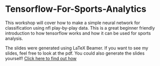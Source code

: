 # Tensorflow-For-Sports-Analytics 
This workshop will cover how to make a simple neural network for classification using nfl play-by-play data. This is a great beginner friendly introduction to how tensorflow works and how it can be used for sports analysis.

The slides were generated using LaTeX Beamer. If you want to see my slides, feel free to look at the pdf. You could also generate the slides yourself! [Click here to find out how](https://uwaterloo.ca/information-systems-technology/services/electronic-thesis-preparation-and-submission-support/e-thesis-guide/creating-pdf-version-your-thesis/creating-pdf-files-using-latex)
